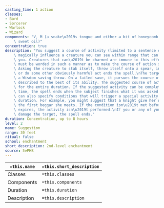 ```yaml
---
casting_time: 1 action
classes:
- Bard
- Sorcerer
- Warlock
- Wizard
components: "V, M (a snake\u2019s tongue and either a bit of honeycomb or a drop of\
    \ sweet oil)"
concentration: true
description: "You suggest a course of activity (limited to a sentence or two) and\
    \ magically influence a creature you can see within range that can hear and understand\
    \ you. Creatures that can\u2019t be charmed are immune to this effect. The suggestion\
    \ must be worded in such a manner as to make the course of action sound reasonable.\
    \ Asking the creature to stab itself, throw itself onto a spear, immolate itself,\
    \ or do some other obviously harmful act ends the spell.\nThe target must make\
    \ a Wisdom saving throw. On a failed save, it pursues the course of action you\
    \ described to the best of its ability. The suggested course of action can continue\
    \ for the entire duration. If the suggested activity can be completed in a shorter\
    \ time, the spell ends when the subject finishes what it was asked to do.\nYou\
    \ can also specify conditions that will trigger a special activity during the\
    \ duration. For example, you might suggest that a knight give her warhorse to\
    \ the first beggar she meets. If the condition isn\u2019t met before the spell\
    \ expires, the activity isn\u2019t performed.\nIf you or any of your companions\
    \ damage the target, the spell ends."
duration: Concentration, up to 8 hours
level: 2
name: Suggestion
range: 30 feet
ritual: false
school: enchantment
short_description: 2nd-level enchantment
source: 5ePHB
---
```


| `=this.name` | `=this.short_description` |
| ------------ | ------------------------- |
| Classes      | `=this.classes`           |
| Components   | `=this.components`        |
| Duration     | `=this.duration`          |
| Description  | `=this.description`       |